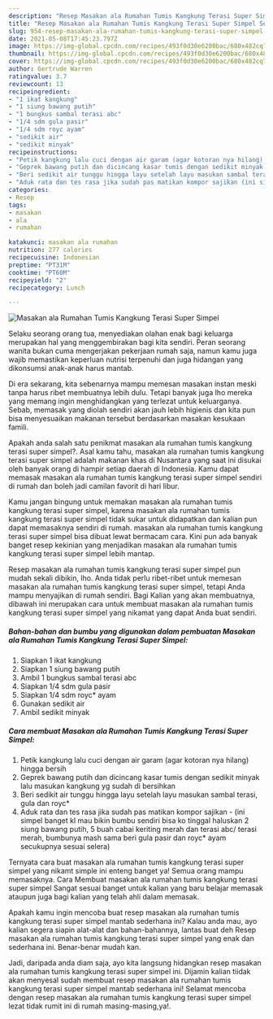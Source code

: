 ```yaml
---
description: "Resep Masakan ala Rumahan Tumis Kangkung Terasi Super Simpel Sederhana dan Mudah Dibuat"
title: "Resep Masakan ala Rumahan Tumis Kangkung Terasi Super Simpel Sederhana dan Mudah Dibuat"
slug: 954-resep-masakan-ala-rumahan-tumis-kangkung-terasi-super-simpel-sederhana-dan-mudah-dibuat
date: 2021-05-08T17:45:23.797Z
image: https://img-global.cpcdn.com/recipes/493f0d30e6200bac/680x482cq70/masakan-ala-rumahan-tumis-kangkung-terasi-super-simpel-foto-resep-utama.jpg
thumbnail: https://img-global.cpcdn.com/recipes/493f0d30e6200bac/680x482cq70/masakan-ala-rumahan-tumis-kangkung-terasi-super-simpel-foto-resep-utama.jpg
cover: https://img-global.cpcdn.com/recipes/493f0d30e6200bac/680x482cq70/masakan-ala-rumahan-tumis-kangkung-terasi-super-simpel-foto-resep-utama.jpg
author: Gertrude Warren
ratingvalue: 3.7
reviewcount: 13
recipeingredient:
- "1 ikat kangkung"
- "1 siung bawang putih"
- "1 bungkus sambal terasi abc"
- "1/4 sdm gula pasir"
- "1/4 sdm royc ayam"
- "sedikit air"
- "sedikit minyak"
recipeinstructions:
- "Petik kangkung lalu cuci dengan air garam (agar kotoran nya hilang) hingga bersih"
- "Geprek bawang putih dan dicincang kasar tumis dengan sedikit minyak lalu masukan kangkung yg sudah di bersihkan"
- "Beri sedikit air tunggu hingga layu setelah layu masukan sambal terasi, gula dan royc*"
- "Aduk rata dan tes rasa jika sudah pas matikan kompor sajikan (ini simpel banget kl mau bikin bumbu sendiri bisa ko tinggal haluskan 2 siung bawang putih, 5 buah cabai keriting merah dan terasi abc/ terasi merah, bumbunya mash sama beri gula pasir dan royc* ayam secukupnya sesuai selera)"
categories:
- Resep
tags:
- masakan
- ala
- rumahan

katakunci: masakan ala rumahan 
nutrition: 277 calories
recipecuisine: Indonesian
preptime: "PT31M"
cooktime: "PT60M"
recipeyield: "2"
recipecategory: Lunch

---
```



![Masakan ala Rumahan Tumis Kangkung Terasi Super Simpel](https://img-global.cpcdn.com/recipes/493f0d30e6200bac/680x482cq70/masakan-ala-rumahan-tumis-kangkung-terasi-super-simpel-foto-resep-utama.jpg)

Selaku seorang orang tua, menyediakan olahan enak bagi keluarga merupakan hal yang menggembirakan bagi kita sendiri. Peran seorang  wanita bukan cuma mengerjakan pekerjaan rumah saja, namun kamu juga wajib memastikan keperluan nutrisi terpenuhi dan juga hidangan yang dikonsumsi anak-anak harus mantab.

Di era  sekarang, kita sebenarnya mampu memesan masakan instan meski tanpa harus ribet membuatnya lebih dulu. Tetapi banyak juga lho mereka yang memang ingin menghidangkan yang terlezat untuk keluarganya. Sebab, memasak yang diolah sendiri akan jauh lebih higienis dan kita pun bisa menyesuaikan makanan tersebut berdasarkan masakan kesukaan famili. 



Apakah anda salah satu penikmat masakan ala rumahan tumis kangkung terasi super simpel?. Asal kamu tahu, masakan ala rumahan tumis kangkung terasi super simpel adalah makanan khas di Nusantara yang saat ini disukai oleh banyak orang di hampir setiap daerah di Indonesia. Kamu dapat memasak masakan ala rumahan tumis kangkung terasi super simpel sendiri di rumah dan boleh jadi camilan favorit di hari libur.

Kamu jangan bingung untuk memakan masakan ala rumahan tumis kangkung terasi super simpel, karena masakan ala rumahan tumis kangkung terasi super simpel tidak sukar untuk didapatkan dan kalian pun dapat memasaknya sendiri di rumah. masakan ala rumahan tumis kangkung terasi super simpel bisa dibuat lewat bermacam cara. Kini pun ada banyak banget resep kekinian yang menjadikan masakan ala rumahan tumis kangkung terasi super simpel lebih mantap.

Resep masakan ala rumahan tumis kangkung terasi super simpel pun mudah sekali dibikin, lho. Anda tidak perlu ribet-ribet untuk memesan masakan ala rumahan tumis kangkung terasi super simpel, tetapi Anda mampu menyajikan di rumah sendiri. Bagi Kalian yang akan membuatnya, dibawah ini merupakan cara untuk membuat masakan ala rumahan tumis kangkung terasi super simpel yang nikamat yang dapat Anda buat sendiri.

<!--inarticleads1-->

##### Bahan-bahan dan bumbu yang digunakan dalam pembuatan Masakan ala Rumahan Tumis Kangkung Terasi Super Simpel:

1. Siapkan 1 ikat kangkung
1. Siapkan 1 siung bawang putih
1. Ambil 1 bungkus sambal terasi abc
1. Siapkan 1/4 sdm gula pasir
1. Siapkan 1/4 sdm royc* ayam
1. Gunakan sedikit air
1. Ambil sedikit minyak




<!--inarticleads2-->

##### Cara membuat Masakan ala Rumahan Tumis Kangkung Terasi Super Simpel:

1. Petik kangkung lalu cuci dengan air garam (agar kotoran nya hilang) hingga bersih
1. Geprek bawang putih dan dicincang kasar tumis dengan sedikit minyak lalu masukan kangkung yg sudah di bersihkan
1. Beri sedikit air tunggu hingga layu setelah layu masukan sambal terasi, gula dan royc*
1. Aduk rata dan tes rasa jika sudah pas matikan kompor sajikan - (ini simpel banget kl mau bikin bumbu sendiri bisa ko tinggal haluskan 2 siung bawang putih, 5 buah cabai keriting merah dan terasi abc/ terasi merah, bumbunya mash sama beri gula pasir dan royc* ayam secukupnya sesuai selera)




Ternyata cara buat masakan ala rumahan tumis kangkung terasi super simpel yang nikamt simple ini enteng banget ya! Semua orang mampu memasaknya. Cara Membuat masakan ala rumahan tumis kangkung terasi super simpel Sangat sesuai banget untuk kalian yang baru belajar memasak ataupun juga bagi kalian yang telah ahli dalam memasak.

Apakah kamu ingin mencoba buat resep masakan ala rumahan tumis kangkung terasi super simpel mantab sederhana ini? Kalau anda mau, ayo kalian segera siapin alat-alat dan bahan-bahannya, lantas buat deh Resep masakan ala rumahan tumis kangkung terasi super simpel yang enak dan sederhana ini. Benar-benar mudah kan. 

Jadi, daripada anda diam saja, ayo kita langsung hidangkan resep masakan ala rumahan tumis kangkung terasi super simpel ini. Dijamin kalian tiidak akan menyesal sudah membuat resep masakan ala rumahan tumis kangkung terasi super simpel mantab sederhana ini! Selamat mencoba dengan resep masakan ala rumahan tumis kangkung terasi super simpel lezat tidak rumit ini di rumah masing-masing,ya!.

